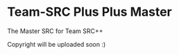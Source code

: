 Team-SRC Plus Plus Master
==========

The Master SRC for Team SRC++

Copyright will be uploaded soon :)
